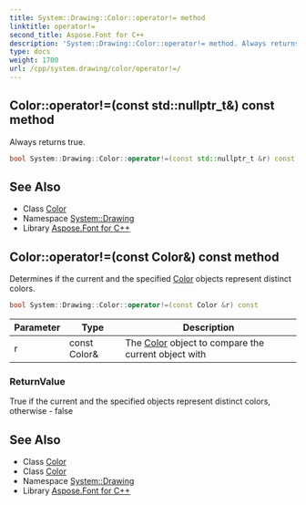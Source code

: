 ```yaml
---
title: System::Drawing::Color::operator!= method
linktitle: operator!=
second_title: Aspose.Font for C++
description: 'System::Drawing::Color::operator!= method. Always returns true in C++.'
type: docs
weight: 1700
url: /cpp/system.drawing/color/operator!=/
---
```

## Color::operator!=(const std::nullptr_t\&) const method


Always returns true.

```cpp
bool System::Drawing::Color::operator!=(const std::nullptr_t &r) const
```

## See Also

* Class [Color](../)
* Namespace [System::Drawing](../../)
* Library [Aspose.Font for C++](../../../)
## Color::operator!=(const Color\&) const method


Determines if the current and the specified [Color](../) objects represent distinct colors.

```cpp
bool System::Drawing::Color::operator!=(const Color &r) const
```


| Parameter | Type | Description |
| --- | --- | --- |
| r | const Color\& | The [Color](../) object to compare the current object with |

### ReturnValue

True if the current and the specified objects represent distinct colors, otherwise - false

## See Also

* Class [Color](../)
* Class [Color](../)
* Namespace [System::Drawing](../../)
* Library [Aspose.Font for C++](../../../)
